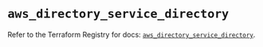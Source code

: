 # `aws_directory_service_directory`

Refer to the Terraform Registry for docs: [`aws_directory_service_directory`](https://registry.terraform.io/providers/hashicorp/aws/3.76.1/docs/resources/directory_service_directory).
